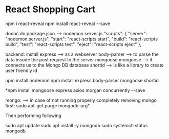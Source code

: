 # React Shopping Cart
npm i react-reveal 
npm install react-reveal --save

dodać do package.json --> nodemon.server.js
 "scripts": {
    "server": "nodemon.server.js",
    "start": "react-scripts start",
    "build": "react-scripts build",
    "test": "react-scripts test",
    "eject": "react-scripts eject"
  },

  backend:
  install
express --> as a webserver
body-parser --> to parse the data insode the post request to the server mongoose
mongoose --> it connects us to the Mongo DB database 
shortid --> is like a library to create user friendly id  


npm install nodemon
npm install express body-parser mongoose shortid

*npm install mongoose express axios morgan concurrently --save

mongo:
--> in case of not running properly
completely removing mongo first:
sudo apt-get purge mongodb-org*


Then performing following

sudo apt update
sudo apt install -y mongodb
sudo systemctl status mongodb